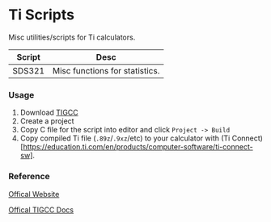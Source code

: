 # Ti Scripts

Misc utilities/scripts for Ti calculators.

| Script | Desc                           |
|--------|--------------------------------|
| SDS321 | Misc functions for statistics. |

### Usage

1. Download [TIGCC](http://tigcc.ticalc.org/)
2. Create a project
3. Copy C file for the script into editor and click `Project -> Build`
4. Copy compiled Ti file (`.89z`/`.9xz`/etc) to your calculator with (Ti Connect)[https://education.ti.com/en/products/computer-software/ti-connect-sw].

### Reference

[Offical Website](http://tigcc.ticalc.org/)

[Offical TIGCC Docs](http://tigcc.ticalc.org/doc/hdrindex.html)